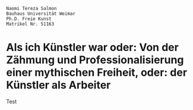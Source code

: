     Naomi Tereza Salmon
    Bauhaus Universität Weimar
    Ph.D. Freie Kunst
    Matrikel Nr. 51163

# Als ich Künstler war oder: Von der Zähmung und Professionalisierung einer mythischen Freiheit, oder: der Künstler als Arbeiter

Test